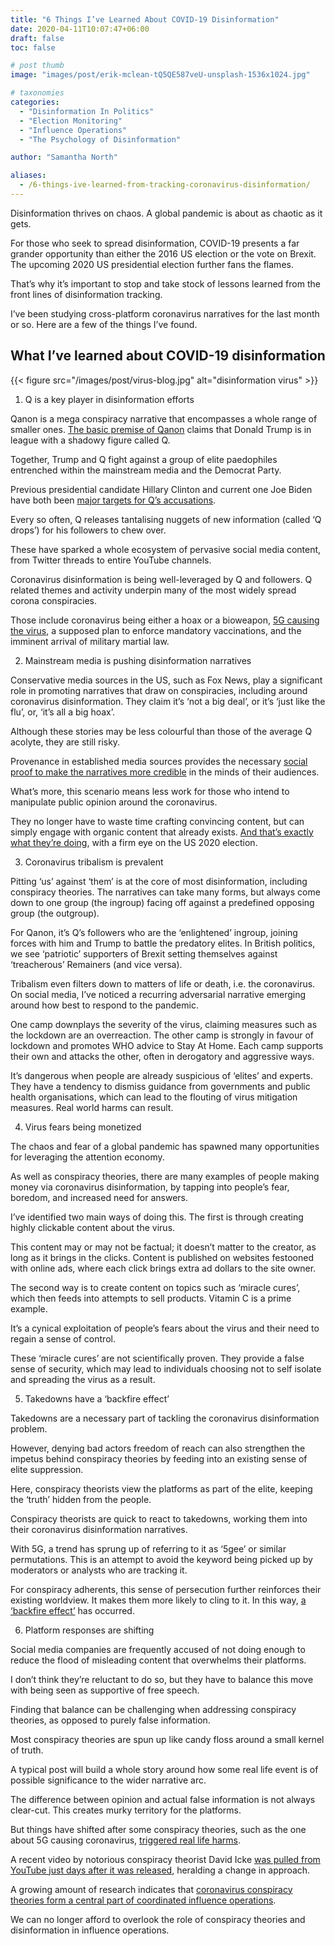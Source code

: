 ```yaml
---
title: "6 Things I’ve Learned About COVID-19 Disinformation"
date: 2020-04-11T10:07:47+06:00
draft: false
toc: false

# post thumb
image: "images/post/erik-mclean-tQ5QE587veU-unsplash-1536x1024.jpg"

# taxonomies
categories:
  - "Disinformation In Politics"
  - "Election Monitoring"
  - "Influence Operations"
  - "The Psychology of Disinformation"

author: "Samantha North"

aliases:
  - /6-things-ive-learned-from-tracking-coronavirus-disinformation/
---
```


Disinformation thrives on chaos. A global pandemic is about as chaotic as it gets.

For those who seek to spread disinformation, COVID-19 presents a far grander opportunity than either the 2016 US election or the vote on Brexit. The upcoming 2020 US presidential election further fans the flames.

That’s why it’s important to stop and take stock of lessons learned from the front lines of disinformation tracking.

I’ve been studying cross-platform coronavirus narratives for the last month or so. Here are a few of the things I’ve found.

## What I’ve learned about COVID-19 disinformation

{{< figure src="/images/post/virus-blog.jpg" alt="disinformation virus" >}}

1. Q is a key player in disinformation efforts

Qanon is a mega conspiracy narrative that encompasses a whole range of smaller ones. [The basic premise of Qanon](https://www.wired.com/story/qanon-deploys-information-warfare-influence-2020-election/) claims that Donald Trump is in league with a shadowy figure called Q.

Together, Trump and Q fight against a group of elite paedophiles entrenched within the mainstream media and the Democrat Party.

Previous presidential candidate Hillary Clinton and current one Joe Biden have both been [major targets for Q’s accusations](https://www.snopes.com/fact-check/hillary-clinton-snuff-film/).

Every so often, Q releases tantalising nuggets of new information (called ‘Q drops’) for his followers to chew over.

These have sparked a whole ecosystem of pervasive social media content, from Twitter threads to entire YouTube channels.

Coronavirus disinformation is being well-leveraged by Q and followers. Q related themes and activity underpin many of the most widely spread corona conspiracies.

Those include coronavirus being either a hoax or a bioweapon, [5G causing the virus](https://www.bloomberg.com/news/articles/2020-04-09/covid-19-link-to-5g-technology-fueled-by-coordinated-effort), a supposed plan to enforce mandatory vaccinations, and the imminent arrival of military martial law.

2. Mainstream media is pushing disinformation narratives

Conservative media sources in the US, such as Fox News, play a significant role in promoting narratives that draw on conspiracies, including around coronavirus disinformation. They claim it’s ‘not a big deal’, or it’s ‘just like the flu’, or, ‘it’s all a big hoax’.

Although these stories may be less colourful than those of the average Q acolyte, they are still risky.

Provenance in established media sources provides the necessary [social proof to make the narratives more credible](https://samanthanorth.com/social-proof-and-how-to-game-it/) in the minds of their audiences.

What’s more, this scenario means less work for those who intend to manipulate public opinion around the coronavirus.

They no longer have to waste time crafting convincing content, but can simply engage with organic content that already exists. [And that’s exactly what they’re doing](https://www.thedailybeast.com/the-kremlins-strategy-for-the-2020-us-election-secure-the-base-split-the-opposition?source=twitter&via=desktop), with a firm eye on the US 2020 election.

3. Coronavirus tribalism is prevalent

Pitting ‘us’ against ‘them’ is at the core of most disinformation, including conspiracy theories. The narratives can take many forms, but always come down to one group (the ingroup) facing off against a predefined opposing group (the outgroup).

For Qanon, it’s Q’s followers who are the ‘enlightened’ ingroup, joining forces with him and Trump to battle the predatory elites. In British politics, we see ‘patriotic’ supporters of Brexit setting themselves against ‘treacherous’ Remainers (and vice versa).

Tribalism even filters down to matters of life or death, i.e. the coronavirus. On social media, I’ve noticed a recurring adversarial narrative emerging around how best to respond to the pandemic.

One camp downplays the severity of the virus, claiming measures such as the lockdown are an overreaction. The other camp is strongly in favour of lockdown and promotes WHO advice to Stay At Home. Each camp supports their own and attacks the other, often in derogatory and aggressive ways.

It’s dangerous when people are already suspicious of ‘elites’ and experts. They have a tendency to dismiss guidance from governments and public health organisations, which can lead to the flouting of virus mitigation measures. Real world harms can result.

4. Virus fears being monetized 

The chaos and fear of a global pandemic has spawned many opportunities for leveraging the attention economy.

As well as conspiracy theories, there are many examples of people making money via coronavirus disinformation, by tapping into people’s fear, boredom, and increased need for answers.

I’ve identified two main ways of doing this. The first is through creating highly clickable content about the virus.

This content may or may not be factual; it doesn’t matter to the creator, as long as it brings in the clicks.  Content is published on websites festooned with online ads, where each click brings extra ad dollars to the site owner.

The second way is to create content on topics such as ‘miracle cures’, which then feeds into attempts to sell products. Vitamin C is a prime example.

It’s a cynical exploitation of people’s fears about the virus and their need to regain a sense of control.

These ‘miracle cures’ are not scientifically proven. They provide a false sense of security, which may lead to individuals choosing not to self isolate and spreading the virus as a result.

5. Takedowns have a ‘backfire effect’ 

Takedowns are a necessary part of tackling the coronavirus disinformation problem.

However, denying bad actors freedom of reach can also strengthen the impetus behind conspiracy theories by feeding into an existing sense of elite suppression.

Here, conspiracy theorists view the platforms as part of the elite, keeping the ‘truth’ hidden from the people.

Conspiracy theorists are quick to react to takedowns, working them into their coronavirus disinformation narratives.

With 5G, a trend has sprung up of referring to it as ‘5gee’ or similar permutations. This is an attempt to avoid the keyword being picked up by moderators or analysts who are tracking it.

For conspiracy adherents, this sense of persecution further reinforces their existing worldview. It makes them more likely to cling to it. In this way, [a ‘backfire effect’](https://youarenotsosmart.com/2011/06/10/the-backfire-effect/) has occurred. 

6. Platform responses are shifting 

Social media companies are frequently accused of not doing enough to reduce the flood of misleading content that overwhelms their platforms.

I don’t think they’re reluctant to do so, but they have to balance this move with being seen as supportive of free speech.

Finding that balance can be challenging when addressing conspiracy theories, as opposed to purely false information.

Most conspiracy theories are spun up like candy floss around a small kernel of truth.

A typical post will build a whole story around how some real life event is of possible significance to the wider narrative arc.

The difference between opinion and actual false information is not always clear-cut. This creates murky territory for the platforms. 

But things have shifted after some conspiracy theories, such as the one about 5G causing coronavirus, [triggered real life harms](https://www.bristolpost.co.uk/news/uk-world-news/bt-urges-people-stop-damaging-4031164).

A recent video by notorious conspiracy theorist David Icke [was pulled from YouTube just days after it was released](https://www.bbc.co.uk/news/technology-52198946), heralding a change in approach.

A growing amount of research indicates that [coronavirus conspiracy theories form a central part of coordinated influence operations](https://www.bloomberg.com/news/articles/2020-04-09/covid-19-link-to-5g-technology-fueled-by-coordinated-effort).  

We can no longer afford to overlook the role of conspiracy theories and disinformation in influence operations.

